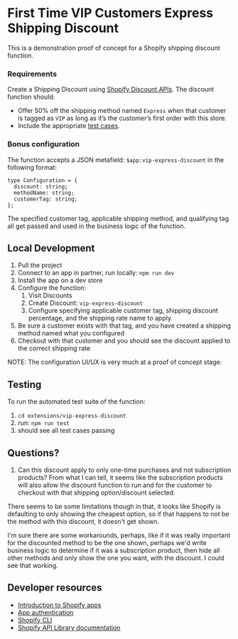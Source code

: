 # First Time VIP Customers Express Shipping Discount

This is a demonstration proof of concept for a Shopify shipping discount function.

### Requirements

Create a Shipping Discount using [Shopify Discount APIs](https://shopify.dev/docs/api/functions/reference/shipping-discounts). The discount function should:

- Offer 50% off the shipping method named `Express` when that customer is tagged as `VIP` as long as it’s the customer’s first order with this store.
- Include the appropriate [test cases](https://shopify.dev/docs/apps/functions/testing-and-debugging).

### Bonus configuration

The function accepts a JSON metafield: `$app:vip-express-discount` in the following format:

```
type Configuration = {
  discount: string;
  methodName: string;
  customerTag: string;
};
```

The specified customer tag, applicable shipping method, and qualifying tag all get passed and used in the business logic of the function.

## Local Development

1. Pull the project
2. Connect to an app in partner, run locally: `npm run dev`
3. Install the app on a dev store
4. Configure the function:
   1. Visit Discounts
   2. Create Discount: `vip-express-discount`
   3. Configure specifying applicable customer tag, shipping discount percentage, and the shipping rate name to apply.
5. Be sure a customer exists with that tag, and you have created a shipping method named what you configured
6. Checkout with that customer and you should see the discount applied to the correct shipping rate

NOTE: The configuration UI/UX is very much at a proof of concept stage.

## Testing

To run the automated test suite of the function:

1. `cd extensions/vip-express-discount`
2. run: `npm run test`
3. should see all test cases passing

## Questions?

1. Can this discount apply to only one-time purchases and not subscription products?
   From what I can tell, it seems like the subscription products will also allow the discount function to run and for the customer to checkout with that shipping
   option/discount selected.

There seems to be some limitations though in that, it looks like Shopify is defaulting to only showing the cheapest option, so if that happens to not be the method with this discount, it doesn't get shown.

I'm sure there are some workarounds, perhaps, like if it was really important for the discounted method to be the one shown, perhaps we'd write business logic to determine if it was a subscription product, then hide all other methods and only show the one you want, with the discount. I could see that working.

## Developer resources

- [Introduction to Shopify apps](https://shopify.dev/docs/apps/getting-started)
- [App authentication](https://shopify.dev/docs/apps/auth)
- [Shopify CLI](https://shopify.dev/docs/apps/tools/cli)
- [Shopify API Library documentation](https://github.com/Shopify/shopify-api-js#readme)
